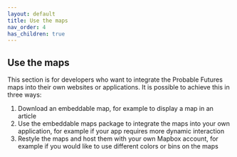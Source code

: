 ```yaml
---
layout: default
title: Use the maps
nav_order: 4
has_children: true
---
```


## Use the maps

This section is for developers who want to integrate the Probable Futures maps into their own websites or applications. It is possible to achieve this in three ways:

1. Download an embeddable map, for example to display a map in an article
2. Use the embeddable maps package to integrate the maps into your own application, for example if your app requires more dynamic interaction
3. Restyle the maps and host them with your own Mapbox account, for example if you would like to use different colors or bins on the maps
